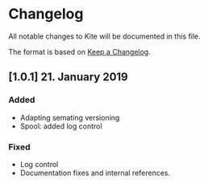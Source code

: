 # Changelog

All notable changes to Kite will be documented in this file.

The format is based on [Keep a Changelog](https://keepachangelog.com/en/1.0.0/).

## [1.0.1] 21. January 2019


### Added
- Adapting semating versioning
- Spool: added log control

### Fixed
- Log control
- Documentation fixes and internal references.
